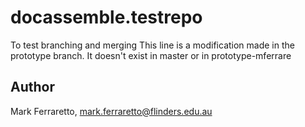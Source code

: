 # docassemble.testrepo

To test branching and merging
This line is a modification made in the prototype branch.  It doesn't exist in master or in prototype-mferrare

## Author

Mark Ferraretto, mark.ferraretto@flinders.edu.au